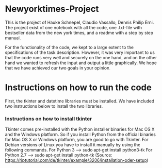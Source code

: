 # Newyorktimes-Project
This is the project of Hauke Schnepel, Claudio Vassallo, Dennis Philip Erni. The project exist of one notebook with all the code, one .txt-file with bestseller data from the new york times, and a readme with a step by step manual.

For the functionality of the code, we kept to a large extent to the specifications of the task description. However, it was very important to us that the code runs very well and securely on the one hand, and on the other hand we wanted to refresh the input and output a little graphically. We hope that we have achieved our two goals in your opinion. 

# Instructions on how to run the code
First, the tkinter and datetime libraries must be installed. We have included two instructions below to install the two libraries.

### Instructions on how to install tkinter
Tkinter comes pre-installed with the Python installer binaries for Mac OS X and the Windows platform. 
So if you install Python from the official binaries for Mac OS X or Windows platform, 
you are good to go with Tkinter.
For Debian versions of Linux you have to install it manually by using the following commands.
For Python 3 --> sudo apt-get install python3-tk
For Python 2.7 --> sudo apt-get install python-tk
(Source: https://riptutorial.com/de/tkinter/example/3206/installation-oder-setup)
